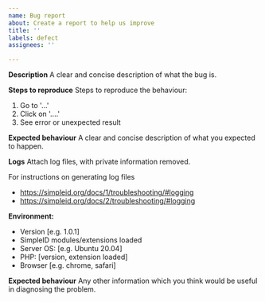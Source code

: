 ```yaml
---
name: Bug report
about: Create a report to help us improve
title: ''
labels: defect
assignees: ''

---
```


**Description**
A clear and concise description of what the bug is.

**Steps to reproduce**
Steps to reproduce the behaviour:
1. Go to '...'
2. Click on '....'
3. See error or unexpected result

**Expected behaviour**
A clear and concise description of what you expected to happen.

**Logs**
Attach log files, with private information removed.

For instructions on generating log files

 - https://simpleid.org/docs/1/troubleshooting/#logging
 - https://simpleid.org/docs/2/troubleshooting/#logging

**Environment:**
 - Version [e.g. 1.0.1]
 - SimpleID modules/extensions loaded
 - Server OS: [e.g. Ubuntu 20.04]
 - PHP: [version, extension loaded]
 - Browser [e.g. chrome, safari]

**Expected behaviour**
Any other information which you think would be useful in diagnosing the problem.
